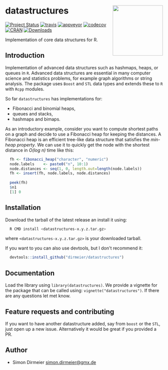 # datastructures <img src="https://github.com/dirmeier/datastructures/blob/master/inst/heap/sticker.png" align="right" width="160px"/>

[![Project Status](http://www.repostatus.org/badges/latest/active.svg)](http://www.repostatus.org/#active)
[![travis](https://travis-ci.org/dirmeier/datastructures.svg?branch=master)](https://travis-ci.org/dirmeier/datastructures)
[![appveyor](https://ci.appveyor.com/api/projects/status/1li41de0xhov5gc3?svg=true)](https://ci.appveyor.com/project/dirmeier/datastructures)
[![codecov](https://codecov.io/gh/dirmeier/datastructures/branch/master/graph/badge.svg)](https://codecov.io/gh/dirmeier/datastructures)
[![CRAN](http://www.r-pkg.org/badges/version/datastructures?color=brightgreen)](https://cran.r-project.org/package=datastructures)
[![Downloads](http://cranlogs.r-pkg.org/badges/grand-total/datastructures?color=brightgreen)](https://cran.r-project.org/package=datastructures)

Implementation of core data structures for R.

## Introduction

Implementation of advanced data structures such as hashmaps, heaps, or queues in `R`.
Advanced data structures are essential in many computer science and statistics
problems, for example graph algorithms or string analysis. The package uses
`Boost` and `STL` data types and extends these to `R` with `Rcpp` modules.

So far `datastructures` has implementations for:

* Fibonacci and binomial heaps,
* queues and stacks,
* hashmaps and bimaps.

As an introductory example, consider you want to compute shortest paths on a 
graph and decide to use a Fibonacci heap for keeping the distances. A Fibonacci heap is an efficient tree-like data structure
that satisfies the *min-heap property*. We can use it to quickly get the node with the shortest distance in *O(log n)* time like this:

```R
  fh <- fibonacci_heap("character", "numeric")
  node.labels    <- paste0("n", 10:1)
  node.distances <- seq(1, 0, length.out=length(node.labels))
  fh <- insert(fh, node.labels, node.distances)
  
  peek(fh)
  $n1
  [1] 0
```

## Installation

Download the tarball of the latest release an install it using:

```bash
  R CMD install <datastructures-x.y.z.tar.gz>
```

where `<datastructures-x.y.z.tar.gz>` is your downloaded tarball.

If you want to you can also use devtools, but I don't recommend it:

```R
  devtools::install_github("dirmeier/datastructures")
```

## Documentation

Load the library using `library(datastructures)`. We provide a vignette for 
the package that can be called using: `vignette("datastructures")`. If there 
are any questions let met know.

## Feature requests and contributing

If you want to have another datastructure added, say from `boost` or the `STL`,
just open up a new issue. Alternatively it would be great if you provided a PR.

## Author

* Simon Dirmeier <a href="mailto:simon.dirmeier@gmx.de">simon.dirmeier@gmx.de</a>
